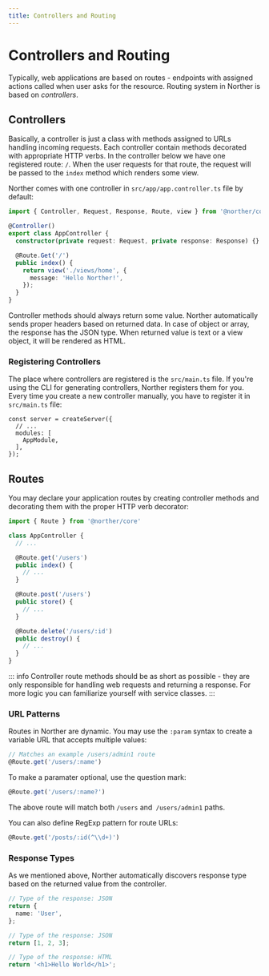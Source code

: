 ```yaml
---
title: Controllers and Routing
---
```


# Controllers and Routing

Typically, web applications are based on routes - endpoints with assigned actions called when user asks for the resource. Routing system in Norther is based on *controllers*.

## Controllers

Basically, a controller is just a class with methods assigned to URLs handling incoming requests. Each controller contain methods decorated with appropriate HTTP verbs. In the controller below we have one registered route: `/`. When the user requests for that route, the request will be passed to the `index` method which renders some view.

Norther comes with one controller in `src/app/app.controller.ts` file by default:

```ts
import { Controller, Request, Response, Route, view } from '@norther/core';

@Controller()
export class AppController {
  constructor(private request: Request, private response: Response) {}

  @Route.Get('/')
  public index() {
    return view('./views/home', {
      message: 'Hello Norther!',
    });
  }
}
```

Controller methods should always return some value. Norther automatically sends proper headers based on returned data. In case of object or array, the response has the JSON type. When returned value is text or a view object, it will be rendered as HTML.

### Registering Controllers

The place where controllers are registered is the `src/main.ts` file. If you're using the CLI for generating controllers, Norther registers them for you. Every time you create a new controller manually, you have to register it in `src/main.ts` file:

```ts{4}
const server = createServer({
  // ...
  modules: [
    AppModule,
  ],
});
```

## Routes

You may declare your application routes by creating controller methods and decorating them with the proper HTTP verb decorator:

```ts
import { Route } from '@norther/core'

class AppController {
  // ...

  @Route.get('/users')
  public index() {
    // ...
  }

  @Route.post('/users')
  public store() {
    // ...
  }

  @Route.delete('/users/:id')
  public destroy() {
    // ...
  }
}
```

::: info
Controller route methods should be as short as possible - they are only responsible for handling web requests and returning a response. For more logic you can familiarize yourself with service classes.
:::

### URL Patterns

Routes in Norther are dynamic. You may use the `:param` syntax to create a variable URL that accepts multiple values:

```ts
// Matches an example /users/admin1 route
@Route.get('/users/:name')
```

To make a paramater optional, use the question mark:

```ts
@Route.get('/users/:name?')
```

The above route will match both `/users` and` /users/admin1` paths.

You can also define RegExp pattern for route URLs:

```ts
@Route.get('/posts/:id(^\\d+)')
```

### Response Types

As we mentioned above, Norther automatically discovers response type based on the returned value from the controller.

```ts
// Type of the response: JSON
return {
  name: 'User',
};
```

```ts
// Type of the response: JSON
return [1, 2, 3];
```

```ts
// Type of the response: HTML
return '<h1>Hello World</h1>';
```
